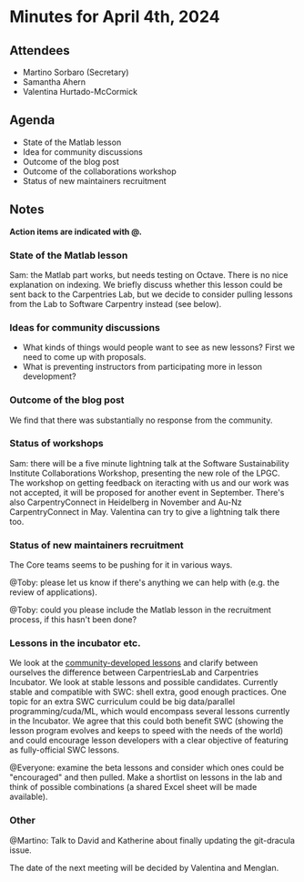 # Minutes for April 4th, 2024

## Attendees
- Martino Sorbaro (Secretary)
- Samantha Ahern
- Valentina Hurtado-McCormick

## Agenda
- State of the Matlab lesson
- Idea for community discussions
- Outcome of the blog post
- Outcome of the collaborations workshop
- Status of new maintainers recruitment

## Notes
**Action items are indicated with @.**

### State of the Matlab lesson
Sam: the Matlab part works, but needs testing on Octave. There is no nice explanation on indexing.
We briefly discuss whether this lesson could be sent back to the Carpentries Lab, but we decide to consider pulling lessons from the Lab to Software Carpentry instead (see below).

### Ideas for community discussions
- What kinds of things would people want to see as new lessons? First we need to come up with proposals.
- What is preventing instructors from participating more in lesson development?

### Outcome of the blog post
We find that there was substantially no response from the community.

### Status of workshops
Sam: there will be a five minute lightning talk at the Software Sustainability Institute Collaborations Workshop, presenting the new role of the LPGC.
The workshop on getting feedback on iteracting with us and our work was not accepted, it will be proposed for another event in September.
There's also CarpentryConnect in Heidelberg in November and Au-Nz CarpentryConnect in May. Valentina can try to give a lightning talk there too.

### Status of new maintainers recruitment
The Core teams seems to be pushing for it in various ways.

@Toby: please let us know if there's anything we can help with (e.g. the review of applications).

@Toby: could you please include the Matlab lesson in the recruitment process, if this hasn't been done?

### Lessons in the incubator etc.
We look at the [community-developed lessons](https://carpentries.org/community-lessons) and clarify between ourselves the difference
between CarpentriesLab and Carpentries Incubator. We look at stable lessons and possible candidates.
Currently stable and compatible with SWC: shell extra, good enough practices.
One topic for an extra SWC curriculum could be big data/parallel programming/cuda/ML, which would encompass several lessons currently in the Incubator.
We agree that this could both benefit SWC (showing the lesson program evolves and keeps to speed with the needs of the world) and could
encourage lesson developers with a clear objective of featuring as fully-official SWC lessons.

@Everyone: examine the beta lessons and consider which ones could be "encouraged" and then pulled.
Make a shortlist on lessons in the lab and think of possible combinations (a shared Excel sheet will be made available).

### Other
@Martino: Talk to David and Katherine about finally updating the git-dracula issue.

The date of the next meeting will be decided by Valentina and Menglan.
